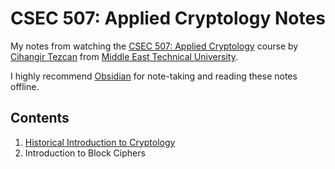 # CSEC 507: Applied Cryptology Notes
My notes from watching the [CSEC 507: Applied Cryptology](https://www.youtube.com/playlist?list=PLUoixF7agmIvqZtb8XxfOxTuYsuYOrgck) course by [Cihangir Tezcan](https://cihangir.forgottenlance.com/) from [Middle East Technical University](https://www.metu.edu.tr/).

I highly recommend [Obsidian](https://obsidian.md/) for note-taking and reading these notes offline.

## Contents
1. [Historical Introduction to Cryptology](./Week%201%20-%20Historical%20Introduction%20to%20Cryptology/Lecture%201%20-%20Historical%20Introduction%20to%20Cryptology.md)
2. Introduction to Block Ciphers

